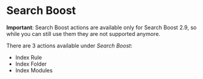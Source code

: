 # Search Boost

**Important**: Search Boost actions are available only for Search Boost 2.9, so while you can still use them they are not supported anymore.

There are 3 actions available under *Search Boost*:

* Index Rule
* Index Folder
* Index Modules
